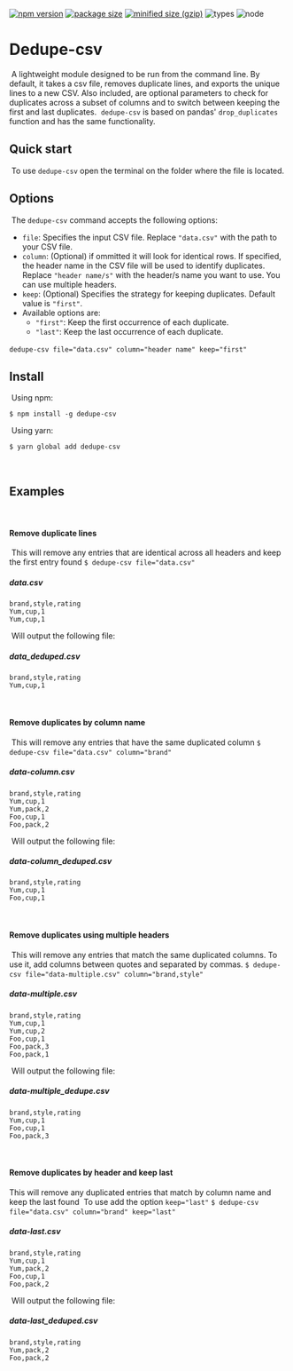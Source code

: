 [![npm version](https://img.shields.io/npm/v/dedupe-csv?label=dedupe-csv&style=for-the-badge)](https://www.npmjs.com/package/dedupe-csv)
[![package size](https://img.shields.io/bundlephobia/min/dedupe-csv?style=for-the-badge&label=package-size)](https://bundlephobia.com/result?p=dedupe-csv)
[![minified size (gzip)](https://img.shields.io/bundlephobia/minzip/dedupe-csv?style=for-the-badge)](https://bundlephobia.com/result?p=dedupe-csv)
![types](https://img.shields.io/npm/types/dedupe-csv?style=for-the-badge)
![node](https://img.shields.io/node/v/dedupe-csv?style=for-the-badge)

# Dedupe-csv
​
A lightweight module designed to be run from the command line. By default, it takes a csv file, removes duplicate lines, and exports the unique lines to a new CSV. Also included, are optional parameters to check for duplicates across a subset of columns and to switch between keeping the first and last duplicates.
​
`dedupe-csv` is based on pandas' `drop_duplicates` function and has the same functionality.
​
## Quick start
​
To use `dedupe-csv` open the terminal on the folder where the file is located.
​
## Options
​
The `dedupe-csv` command accepts the following options:
​
- `file`: Specifies the input CSV file. Replace `"data.csv"` with the path to your CSV file.
- `column`: (Optional) if ommitted it will look for identical rows. If specified, the header name in the CSV file will be used to identify duplicates. Replace `"header name/s"` with the header/s name you want to use. You can use multiple headers.
- `keep`: (Optional) Specifies the strategy for keeping duplicates. Default value is `"first"`. 
- Available options are:
  - `"first"`: Keep the first occurrence of each duplicate.
  - `"last"`:  Keep the last occurrence of each duplicate.​
  

`dedupe-csv file="data.csv" column="header name" keep="first"`
​
## Install
​
Using npm:
​
```console
$ npm install -g dedupe-csv
```
​
Using yarn:
​
```console
$ yarn global add dedupe-csv
```
​
## Examples
​
#### Remove duplicate lines
​
This will remove any entries that are identical across all headers and keep the first entry found
​
`$ dedupe-csv file="data.csv"`
​
##### data.csv
```
brand,style,rating
Yum,cup,1
Yum,cup,1
```
​
Will output the following file:
​
##### data_deduped.csv
```
brand,style,rating
Yum,cup,1
```
​
#### Remove duplicates by column name
​
This will remove any entries that have the same duplicated column
​
`$ dedupe-csv file="data.csv" column="brand"`
​
##### data-column.csv
```
brand,style,rating
Yum,cup,1
Yum,pack,2
Foo,cup,1
Foo,pack,2
```
​
Will output the following file:
​
##### data-column_deduped.csv
```
brand,style,rating
Yum,cup,1
Foo,cup,1
```
​
#### Remove duplicates using multiple headers
​
This will remove any entries that match the same duplicated columns. To use it, add columns between quotes and separated by commas.
​
`$ dedupe-csv file="data-multiple.csv" column="brand,style"`
​
##### data-multiple.csv
```
brand,style,rating
Yum,cup,1
Yum,cup,2
Foo,cup,1
Foo,pack,3
Foo,pack,1
```
​
Will output the following file:
​
##### data-multiple_dedupe.csv
```
brand,style,rating
Yum,cup,1
Foo,cup,1
Foo,pack,3
```
​
#### Remove duplicates by header and keep last
This will remove any duplicated entries that match by column name and keep the last found
​
To use add the option `keep="last"`
​
`$ dedupe-csv file="data.csv" column="brand" keep="last"`
​
##### data-last.csv
```
brand,style,rating
Yum,cup,1
Yum,pack,2
Foo,cup,1
Foo,pack,2
```
​
Will output the following file:
​
##### data-last_deduped.csv
```
brand,style,rating
Yum,pack,2
Foo,pack,2
```